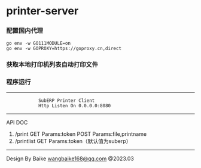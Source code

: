 # printer-server

### 配置国内代理
```
go env -w GO111MODULE=on
go env -w GOPROXY=https://goproxy.cn,direct
```

### 获取本地打印机列表自动打印文件

### 程序运行
---------------------------------------------------------------
                SubERP Printer Client
                Http Listen On 0.0.0.0:8080
---------------------------------------------------------------
API DOC
1. /print       GET     Params:token    POST Params:file,printname
2. /printlist   GET     Params:token（默认值为suberp）
---------------------------------------------------------------
Design By Baike wangbaike168@qq.com @2023.03
